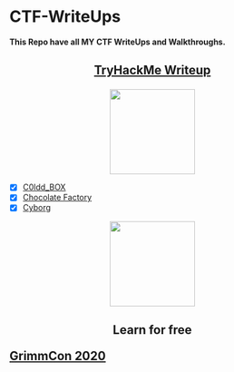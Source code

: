 # CTF-WriteUps
**This Repo have all MY CTF WriteUps and Walkthroughs.**

## <p style="text-align:center;"> [TryHackMe Writeup](https://github.com/nairitya03/CTF-WriteUps/tree/main/THM/ ) </p>

<p align='center'><img src="https://tryhackme-images.s3.amazonaws.com/user-avatars/af7feb2c43a2c7d5f111b98ccbd15048.png" width='150'></p>

  - [x] [C0ldd_BOX](https://github.com/nairitya03/CTF-WriteUps/tree/main/THM/C0ldd_BOX)
  - [x] [Chocolate Factory](https://github.com/nairitya03/CTF-WriteUps/tree/main/THM/Chocolate%20Factory)
  - [x] [Cyborg](https://github.com/nairitya03/CTF-WriteUps/tree/main/THM/Cyborg)

<p align='center'> <img src ="https://www.trustedsec.com/wp-content/uploads/2020/04/GrimmCon.png" width='150'></p>

## <p style="text-align:center;">Learn for free</p> [GrimmCon 2020](https://github.com/nairitya03/CTF-WriteUps/tree/main/GrimmCon%20CTF%202020/) </p>
